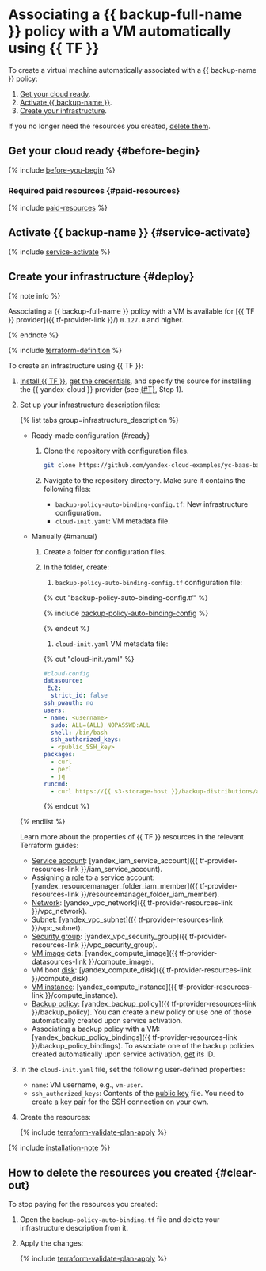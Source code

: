 # Associating a {{ backup-full-name }} policy with a VM automatically using {{ TF }}


To create a virtual machine automatically associated with a {{ backup-name }} policy:

1. [Get your cloud ready](#before-begin).
1. [Activate {{ backup-name }}](#service-activate).
1. [Create your infrastructure](#deploy).

If you no longer need the resources you created, [delete them](#clear-out).

## Get your cloud ready {#before-begin}

{% include [before-you-begin](../_tutorials_includes/before-you-begin.md) %}

### Required paid resources {#paid-resources}

{% include [paid-resources](../_tutorials_includes/vm-with-backup-policy/paid-resources.md) %}

## Activate {{ backup-name }} {#service-activate}

{% include [service-activate](../_tutorials_includes/vm-with-backup-policy/service-activate.md) %}

## Create your infrastructure {#deploy}

{% note info %}

Associating a {{ backup-full-name }} policy with a VM is available for [{{ TF }} provider]({{ tf-provider-link }}/) `0.127.0` and higher.

{% endnote %}

{% include [terraform-definition](../_tutorials_includes/terraform-definition.md) %}

To create an infrastructure using {{ TF }}:

1. [Install {{ TF }}](../../tutorials/infrastructure-management/terraform-quickstart.md#install-terraform), [get the credentials](../../tutorials/infrastructure-management/terraform-quickstart.md#get-credentials), and specify the source for installing the {{ yandex-cloud }} provider (see [{#T}](../../tutorials/infrastructure-management/terraform-quickstart.md#configure-provider), Step 1).
1. Set up your infrastructure description files:

    {% list tabs group=infrastructure_description %}

    - Ready-made configuration {#ready}

      1. Clone the repository with configuration files.

          ```bash
          git clone https://github.com/yandex-cloud-examples/yc-baas-backup-policy-auto-binding
          ```

      1. Navigate to the repository directory. Make sure it contains the following files:

          * `backup-policy-auto-binding-config.tf`: New infrastructure configuration.
          * `cloud-init.yaml`: VM metadata file.

    - Manually {#manual}

      1. Create a folder for configuration files.
      1. In the folder, create:

          1. `backup-policy-auto-binding-config.tf` configuration file:

            {% cut "backup-policy-auto-binding-config.tf" %}

            {% include [backup-policy-auto-binding-config](../../_includes/backup/backup-policy-auto-binding-config.md) %}

            {% endcut %}

          1. `cloud-init.yaml` VM metadata file:

            {% cut "cloud-init.yaml" %}

            ```yaml
            #cloud-config
            datasource:
             Ec2:
              strict_id: false
            ssh_pwauth: no
            users:
            - name: <username>
              sudo: ALL=(ALL) NOPASSWD:ALL
              shell: /bin/bash
              ssh_authorized_keys:
              - <public_SSH_key>
            packages:
              - curl
              - perl
              - jq
            runcmd:
              - curl https://{{ s3-storage-host }}/backup-distributions/agent_installer.sh | sudo bash
            ```

            {% endcut %}

    {% endlist %}

    Learn more about the properties of {{ TF }} resources in the relevant Terraform guides:

    * [Service account](../../iam/concepts/users/service-accounts.md): [yandex_iam_service_account]({{ tf-provider-resources-link }}/iam_service_account).
    * Assigning a [role](../../iam/concepts/access-control/roles.md) to a service account: [yandex_resourcemanager_folder_iam_member]({{ tf-provider-resources-link }}/resourcemanager_folder_iam_member).
    * [Network](../../vpc/concepts/network.md#network): [yandex_vpc_network]({{ tf-provider-resources-link }}/vpc_network).
    * [Subnet](../../vpc/concepts/network.md#subnet): [yandex_vpc_subnet]({{ tf-provider-resources-link }}/vpc_subnet).
    * [Security group](../../vpc/concepts/security-groups.md): [yandex_vpc_security_group]({{ tf-provider-resources-link }}/vpc_security_group).
    * [VM image](../../compute/concepts/image.md) data: [yandex_compute_image]({{ tf-provider-datasources-link }}/compute_image).
    * VM boot [disk](../../compute/concepts/disk.md): [yandex_compute_disk]({{ tf-provider-resources-link }}/compute_disk).
    * [VM instance](../../compute/concepts/vm.md): [yandex_compute_instance]({{ tf-provider-resources-link }}/compute_instance).
    * [Backup policy](../../backup/concepts/policy.md): [yandex_backup_policy]({{ tf-provider-resources-link }}/backup_policy). You can create a new policy or use one of those automatically created upon service activation.
    * Associating a backup policy with a VM: [yandex_backup_policy_bindings]({{ tf-provider-resources-link }}/backup_policy_bindings). To associate one of the backup policies created automatically upon service activation, [get](../../backup/operations/policy-vm/get-info.md) its ID.

1. In the `cloud-init.yaml` file, set the following user-defined properties:

    * `name`: VM username, e.g., `vm-user`.
    * `ssh_authorized_keys`: Contents of the [public key](../../compute/operations/vm-connect/ssh.md#creating-ssh-keys) file. You need to [create](../../compute/operations/vm-connect/ssh.md#creating-ssh-keys) a key pair for the SSH connection on your own.

1. Create the resources:

    {% include [terraform-validate-plan-apply](../_tutorials_includes/terraform-validate-plan-apply.md) %}

{% include [installation-note](../_tutorials_includes/vm-with-backup-policy/installation-note.md) %}

## How to delete the resources you created {#clear-out}

To stop paying for the resources you created:

1. Open the `backup-policy-auto-binding.tf` file and delete your infrastructure description from it.
1. Apply the changes:

    {% include [terraform-validate-plan-apply](../_tutorials_includes/terraform-validate-plan-apply.md) %}